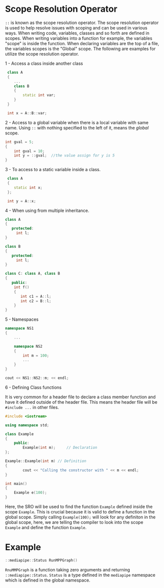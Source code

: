 # Scope Resolution Operator

`::` is known as the scope resolution operator. The scope resolution operator is used to help resolve issues with scoping and can be used in various ways. When writing code, variables, classes and so forth are defined in scopes. When writing variables into a function for example, the variables "scope" is inside the function. When declaring variables are the top of a file, the variables scopes is the "Global" scope. The following are examples for utilize the scope resolution operator.

1 - Access a class inside another class

```C++
 class A
 {
    ...
    class B
    {
        static int var;
    }
 }

 int x = A::B::var;
```

2 - Access to a global variable when there is a local variable with same name. Using `::` with nothing specified to the left of it, means the *global* scope.

```C++
int gval = 5;
{
    int gval = 10;
    int y = ::gval;  //the value assign for y is 5
}
```

3 - To access to a static variable inside a class.

```C++
 class A
 {
    static int x;
 };

 int y = A::x;
```

4 - When using from multiple inheritance.

```C++
class A
{
   protected:
     int l;
}

class B
{
   protected:
     int l;
}

class C: class A, class B
{
   public:
    int f()
    {
       int c1 = A::l;
       int c2 = B::l;
    }
}
```

5 - Namespaces

```C++
namespace NS1
{
    ...

    namespace NS2
    {
        int m = 100;
        ...
    }
}

cout << NS1::NS2::m; << endl;
```

6 - Defining Class functions

It is very common for a header file to declare a class member function and have it defined outside of the header file. This means the header file will be `#include ...` in other files.

```C++
#include <iostream>

using namespace std;

class Example
{
    public:
        Example(int m);     // Declaration
};

Example::Example(int m) // Definition
{
        cout << "Calling the constructor with " << m << endl;
}

int main()
{
    Example e(100);
}
```

Here, the SRO will be used to find the function `Example` defined inside the scope `Example`. This is crucial because it is valid to define a function in the global scope. Simply calling `Example(100);` will look for any definiton in the global scope, here, we are telling the compiler to look into the scope `Example` and define the function `Example`.

# Example

```C++
::mediapipe::Status RunMPPGraph()
```

`RnuMMPGraph` is a function taking zero arguments and returning `::mediapipe::Status`. `Status` is a type defined in the `mediapipe` namespace which is defined in the global namespace.